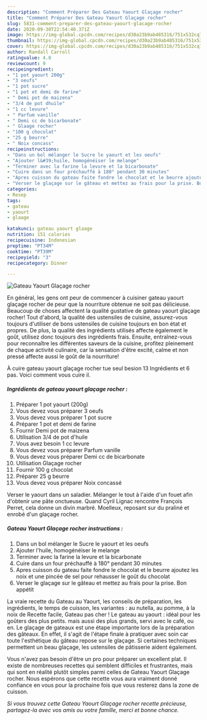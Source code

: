 ```yaml
---
description: "Comment Préparer Des Gateau Yaourt Glaçage rocher"
title: "Comment Préparer Des Gateau Yaourt Glaçage rocher"
slug: 5831-comment-preparer-des-gateau-yaourt-glacage-rocher
date: 2020-09-30T22:54:40.371Z
image: https://img-global.cpcdn.com/recipes/d30a23b9ab485316/751x532cq70/gateau-yaourt-glacage-rocher-photo-principale-de-la-recette.jpg
thumbnail: https://img-global.cpcdn.com/recipes/d30a23b9ab485316/751x532cq70/gateau-yaourt-glacage-rocher-photo-principale-de-la-recette.jpg
cover: https://img-global.cpcdn.com/recipes/d30a23b9ab485316/751x532cq70/gateau-yaourt-glacage-rocher-photo-principale-de-la-recette.jpg
author: Randall Carroll
ratingvalue: 4.8
reviewcount: 9
recipeingredient:
- "1 pot yaourt 200g"
- "3 oeufs"
- "1 pot sucre"
- "1 pot et demi de farine"
- " Demi pot de maizena"
- "3/4 de pot dhuile"
- "1 cc levure"
- " Parfum vanille"
- " Demi cc de bicarbonate"
- " Glaage rocher"
- "100 g chocolat"
- "25 g beurre"
- " Noix concass"
recipeinstructions:
- "Dans un bol mélanger le Sucre le yaourt et les oeufs"
- "Ajouter l&#39;huile, homogénéiser le melange"
- "Terminer avec la farine la levure et la bicarbonate"
- "Cuire dans un four préchauffé à 180° pendant 30 minutes"
- "Apres cuisson du gateau faite fondre le chocolat et le beurre ajoutez les noix et une pincée de sel pour rehausser le goût du chocolat"
- "Verser le glaçage sur le gâteau et mettez au frais pour la prise. Bon appétit"
categories:
- Resep
tags:
- gateau
- yaourt
- glaage

katakunci: gateau yaourt glaage 
nutrition: 151 calories
recipecuisine: Indonesian
preptime: "PT34M"
cooktime: "PT39M"
recipeyield: "3"
recipecategory: Dinner

---
```



![Gateau Yaourt Glaçage rocher](https://img-global.cpcdn.com/recipes/d30a23b9ab485316/751x532cq70/gateau-yaourt-glacage-rocher-photo-principale-de-la-recette.jpg)

En général, les gens ont peur de commencer à cuisiner gateau yaourt glaçage rocher de peur que la nourriture obtenue ne soit pas délicieuse. Beaucoup de choses affectent la qualité gustative de gateau yaourt glaçage rocher! Tout d'abord, la qualité des ustensiles de cuisine, assurez-vous toujours d'utiliser de bons ustensiles de cuisine toujours en bon état et propres. De plus, la qualité des ingrédients utilisés affecte également le goût, utilisez donc toujours des ingrédients frais. Ensuite, entraînez-vous pour reconnaître les différentes saveurs de la cuisine, profitez pleinement de chaque activité culinaire, car la sensation d'être excité, calme et non pressé affecte aussi le goût de la nourriture!

<!--inarticleads1-->

À cuire gateau yaourt glaçage rocher tue seul besion 13 Ingrédients et 6 pas. Voici comment vous cuire il.

##### Ingrédients de gateau yaourt glaçage rocher :

1. Préparer 1 pot yaourt (200g)
1. Vous devez vous préparer 3 oeufs
1. Vous devez vous préparer 1 pot sucre
1. Préparer 1 pot et demi de farine
1. Fournir  Demi pot de maizena
1. Utilisation 3/4 de pot d&#39;huile
1. Vous avez besoin 1 cc levure
1. Vous devez vous préparer  Parfum vanille
1. Vous devez vous préparer  Demi cc de bicarbonate
1. Utilisation  Glaçage rocher
1. Fournir 100 g chocolat
1. Préparer 25 g beurre
1. Vous devez vous préparer  Noix concassé


Verser le yaourt dans un saladier. Mélanger le tout à l&#39;aide d&#39;un fouet afin d&#39;obtenir une pâte onctueuse. Quand Cyril Lignac rencontre François Perret, cela donne un divin marbré. Moelleux, reposant sur du praliné et enrobé d&#39;un glaçage rocher. 

<!--inarticleads2-->

##### Gateau Yaourt Glaçage rocher instructions :

1. Dans un bol mélanger le Sucre le yaourt et les oeufs
1. Ajouter l&#39;huile, homogénéiser le melange
1. Terminer avec la farine la levure et la bicarbonate
1. Cuire dans un four préchauffé à 180° pendant 30 minutes
1. Apres cuisson du gateau faite fondre le chocolat et le beurre ajoutez les noix et une pincée de sel pour rehausser le goût du chocolat
1. Verser le glaçage sur le gâteau et mettez au frais pour la prise. Bon appétit


La vraie recette du Gateau au Yaourt, les conseils de préparation, les ingrédients, le temps de cuisson, les variantes : au nutella, au pomme, à la noix de Recette facile, Gateau pas cher ! Le gateau au yaourt : idéal pour les goûters des plus petits. mais aussi des plus grands, servi avec le café, ou en. Le glaçage de gateaux est une étape importante lors de la préparation des gâteaux. En effet, il s&#39;agit de l&#39;étape finale à pratiquer avec soin car toute l&#39;esthétique du gâteau repose sur le glaçage. Si certaines techniques permettent un beau glaçage, les ustensiles de pâtisserie aident également. 

<!--inarticleads1-->

<p>
Vous n'avez pas besoin d'être un pro pour préparer un excellent plat. Il existe de nombreuses recettes qui semblent difficiles et frustrantes, mais qui sont en réalité plutôt simples parmi celles de Gateau Yaourt Glaçage rocher. Nous espérons que cette recette vous aura vraiment donné confiance en vous pour la prochaine fois que vous resterez dans la zone de cuisson.
</p>

<p>
<i>Si vous trouvez cette Gateau Yaourt Glaçage rocher recette précieuse, partagez-la avec vos amis ou votre famille, merci et bonne chance.</i>
</p>
